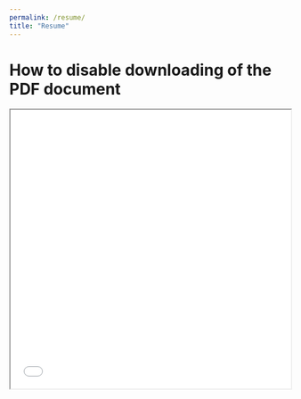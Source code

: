 ```yaml
---
permalink: /resume/
title: "Resume"
---
```



<body>
  <h1>How to disable downloading of the PDF document</h1>
  <iframe src="/assets/images/resume/Rayyan_Zahid_Resume.pdf#toolbar=0" width="100%" height="500px">
  </iframe>
</body>
